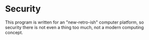 # Security

This program is written for an "new-retro-ish" computer platform, so security there is not
even a thing too much, not a modern computing concept.
